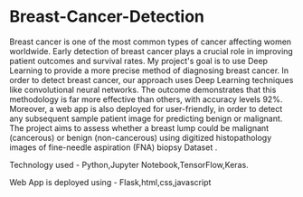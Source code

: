 # Breast-Cancer-Detection

Breast cancer is one of the most common types of cancer affecting women worldwide. Early detection of breast cancer plays a crucial role in improving patient outcomes and survival rates.
My project's goal is to use Deep Learning to provide a more precise method of diagnosing breast cancer. In order to detect breast cancer, our approach uses Deep Learning techniques like convolutional neural networks. The outcome demonstrates that this methodology is far more effective than others, with accuracy levels  92%. Moreover, a web app is also deployed for user-friendly, in order to detect any subsequent sample patient image for predicting benign or malignant.
The project aims to assess whether a breast lump could be malignant (cancerous) or benign (non-cancerous) using digitized histopathology images of fine-needle aspiration (FNA) biopsy  Dataset .

Technology used - Python,Jupyter Notebook,TensorFlow,Keras.

Web App is deployed using - Flask,html,css,javascript



